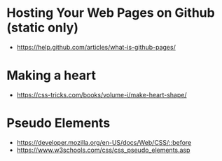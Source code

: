 # Hosting Your Web Pages on Github (static only)

* https://help.github.com/articles/what-is-github-pages/

# Making a heart
* https://css-tricks.com/books/volume-i/make-heart-shape/

# Pseudo Elements
* https://developer.mozilla.org/en-US/docs/Web/CSS/::before
* https://www.w3schools.com/css/css_pseudo_elements.asp


